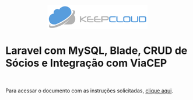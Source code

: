 <p align="center">
   <img src="https://raw.githubusercontent.com/caiobarilli/keepcloud-mvp-laravel/main/docs/Logo.png" />
</p>


# Laravel com MySQL, Blade, CRUD de Sócios e Integração com ViaCEP

<br />

Para acessar o documento com as instruções solicitadas,
[clique aqui](https://raw.githubusercontent.com/caiobarilli/keepcloud-mvp-laravel/main/docs/Instru%C3%A7%C3%B5es.md).

<br />
